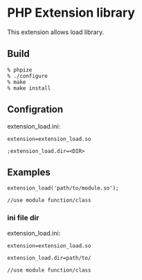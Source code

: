 # PHP Extension library

This extension allows load library.

## Build

```
% phpize
% ./configure
% make
% make install
```

## Configration

extension_load.ini:

```
extension=extension_load.so

;extension_load.dir=<DIR>
```

## Examples

```
extension_load('path/to/module.so');

//use module function/class
```

### ini file dir

extension_load.ini:

```
extension=extension_load.so

extension_load.dir=path/to/
```

```
//use module function/class
```

